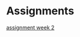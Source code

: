 # Assignments
[assignment week 2](https://github.com/dennistilburguniversiteit/Assignments/blob/master/Assignment_week_2.ipynb)
